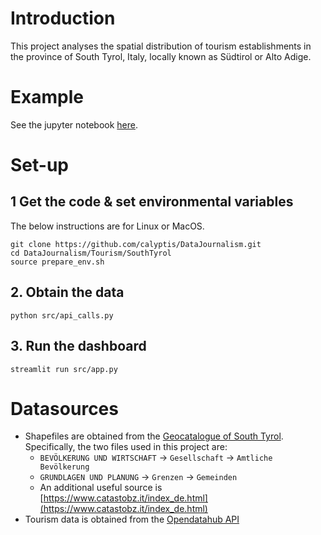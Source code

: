 # Introduction

This project analyses the spatial distribution of tourism establishments in the province of South Tyrol, Italy, locally
known as Südtirol or Alto Adige.

# Example
See the jupyter notebook [here](notebooks/Tourism%20in%20South%20Tyrol.ipynb).

# Set-up

## 1 Get the code & set environmental variables

The below instructions are for Linux or MacOS.

```commandline
git clone https://github.com/calyptis/DataJournalism.git
cd DataJournalism/Tourism/SouthTyrol
source prepare_env.sh
```

## 2. Obtain the data

```commandline
python src/api_calls.py
```

## 3. Run the dashboard

```commandline
streamlit run src/app.py
```

# Datasources
- Shapefiles are obtained from the [Geocatalogue of South Tyrol](http://geokatalog.buergernetz.bz.it/geokatalog/#!). 
  Specifically, the two files used in this project are:
    - `BEVÖLKERUNG UND WIRTSCHAFT` -> `Gesellschaft` -> `Amtliche Bevölkerung`
    - `GRUNDLAGEN UND PLANUNG` -> `Grenzen` -> `Gemeinden`
    - An additional useful source is [https://www.catastobz.it/index_de.html](https://www.catastobz.it/index_de.html)
- Tourism data is obtained from the [Opendatahub API](https://tourism.opendatahub.bz.it/swagger/index.html#/Accommodation/SingleAccommodationRoom)
